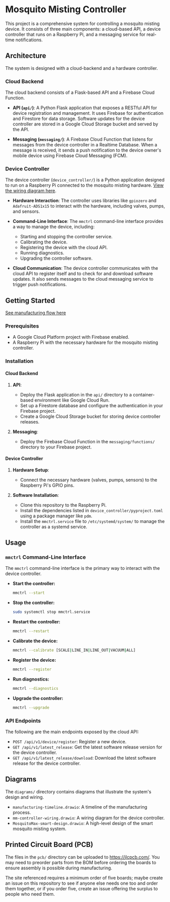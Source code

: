 # Mosquito Misting Controller

This project is a comprehensive system for controlling a mosquito misting device. It consists of three main components: a cloud-based API, a device controller that runs on a Raspberry Pi, and a messaging service for real-time notifications.

## Architecture

The system is designed with a cloud-backend and a hardware controller.

### Cloud Backend

The cloud backend consists of a Flask-based API and a Firebase Cloud Function.

*   **API (`api/`)**: A Python Flask application that exposes a RESTful API for device registration and management. It uses Firebase for authentication and Firestore for data storage. Software updates for the device controller are stored in a Google Cloud Storage bucket and served by the API.

*   **Messaging (`messaging/`)**: A Firebase Cloud Function that listens for messages from the device controller in a Realtime Database. When a message is received, it sends a push notification to the device owner's mobile device using Firebase Cloud Messaging (FCM).

### Device Controller

The device controller (`device_controller/`) is a Python application designed to run on a Raspberry Pi connected to the mosquito misting hardware. [View the wiring diagram here](https://viewer.diagrams.net/?tags=%7B%7D&lightbox=1&highlight=0000ff&edit=_blank&layers=1&nav=1&title=mm-controller-wiring.drawio&dark=auto#Uhttps%3A%2F%2Fraw.githubusercontent.com%2Fdwatrous%2Fmosquito-misting-controller%2Fmain%2Fdiagrams%2Fmm-controller-wiring.drawio).

*   **Hardware Interaction**: The controller uses libraries like `gpiozero` and `Adafruit-ADS1x15` to interact with the hardware, including valves, pumps, and sensors.

*   **Command-Line Interface**: The `mmctrl` command-line interface provides a way to manage the device, including:
    *   Starting and stopping the controller service.
    *   Calibrating the device.
    *   Registering the device with the cloud API.
    *   Running diagnostics.
    *   Upgrading the controller software.

*   **Cloud Communication**: The device controller communicates with the cloud API to register itself and to check for and download software updates. It also sends messages to the cloud messaging service to trigger push notifications.

## Getting Started

[See manufacturing flow here](https://viewer.diagrams.net/?tags=%7B%7D&lightbox=1&highlight=0000ff&edit=_blank&layers=1&nav=1&title=manufacturing-timeline.drawio&dark=auto#Uhttps%3A%2F%2Fraw.githubusercontent.com%2Fdwatrous%2Fmosquito-misting-controller%2Fmain%2Fdiagrams%2Fmanufacturing-timeline.drawio)

### Prerequisites

*   A Google Cloud Platform project with Firebase enabled.
*   A Raspberry Pi with the necessary hardware for the mosquito misting controller.

### Installation

#### Cloud Backend

1.  **API**:
    *   Deploy the Flask application in the `api/` directory to a container-based environment like Google Cloud Run.
    *   Set up a Firestore database and configure the authentication in your Firebase project.
    *   Create a Google Cloud Storage bucket for storing device controller releases.

2.  **Messaging**:
    *   Deploy the Firebase Cloud Function in the `messaging/functions/` directory to your Firebase project.

#### Device Controller

1.  **Hardware Setup**:
    *   Connect the necessary hardware (valves, pumps, sensors) to the Raspberry Pi's GPIO pins.

2.  **Software Installation**:
    *   Clone this repository to the Raspberry Pi.
    *   Install the dependencies listed in `device_controller/pyproject.toml` using a package manager like `pdm`.
    *   Install the `mmctrl.service` file to `/etc/systemd/system/` to manage the controller as a systemd service.

## Usage

### `mmctrl` Command-Line Interface

The `mmctrl` command-line interface is the primary way to interact with the device controller.

*   **Start the controller:**
    ```bash
    mmctrl --start
    ```

*   **Stop the controller:**
    ```bash
    sudo systemctl stop mmctrl.service
    ```

*   **Restart the controller:**
    ```bash
    mmctrl --restart
    ```

*   **Calibrate the device:**
    ```bash
    mmctrl --calibrate [SCALE|LINE_IN|LINE_OUT|VACUUM|ALL]
    ```

*   **Register the device:**
    ```bash
    mmctrl --register
    ```

*   **Run diagnostics:**
    ```bash
    mmctrl --diagnostics
    ```

*   **Upgrade the controller:**
    ```bash
    mmctrl --upgrade
    ```

### API Endpoints

The following are the main endpoints exposed by the cloud API:

*   `POST /api/v1/device/register`: Register a new device.
*   `GET /api/v1/latest_release`: Get the latest software release version for the device controller.
*   `GET /api/v1/latest_release/download`: Download the latest software release for the device controller.

## Diagrams

The `diagrams/` directory contains diagrams that illustrate the system's design and wiring.

*   `manufacturing-timeline.drawio`: A timeline of the manufacturing process.
*   `mm-controller-wiring.drawio`: A wiring diagram for the device controller.
*   `MosquitoMax-smart-design.drawio`: A high-level design of the smart mosquito misting system.

## Printed Circuit Board (PCB)

The files in the `pcb/` directory can be uploaded to https://jlcpcb.com/. You may need to preorder parts from the BOM before ordering the boards to ensure assembly is possible during manufacturing.

The site referenced requires a minimum order of five boards; maybe create an issue on this repository to see if anyone else needs one too and order them together, or if you order five, create an issue offering the surplus to people who need them.